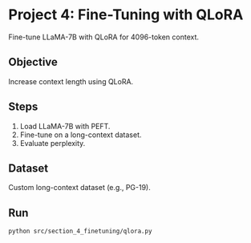 # Project 4: Fine-Tuning with QLoRA

Fine-tune LLaMA-7B with QLoRA for 4096-token context.

## Objective
Increase context length using QLoRA.

## Steps
1. Load LLaMA-7B with PEFT.
2. Fine-tune on a long-context dataset.
3. Evaluate perplexity.

## Dataset
Custom long-context dataset (e.g., PG-19).

## Run
```bash
python src/section_4_finetuning/qlora.py
```
